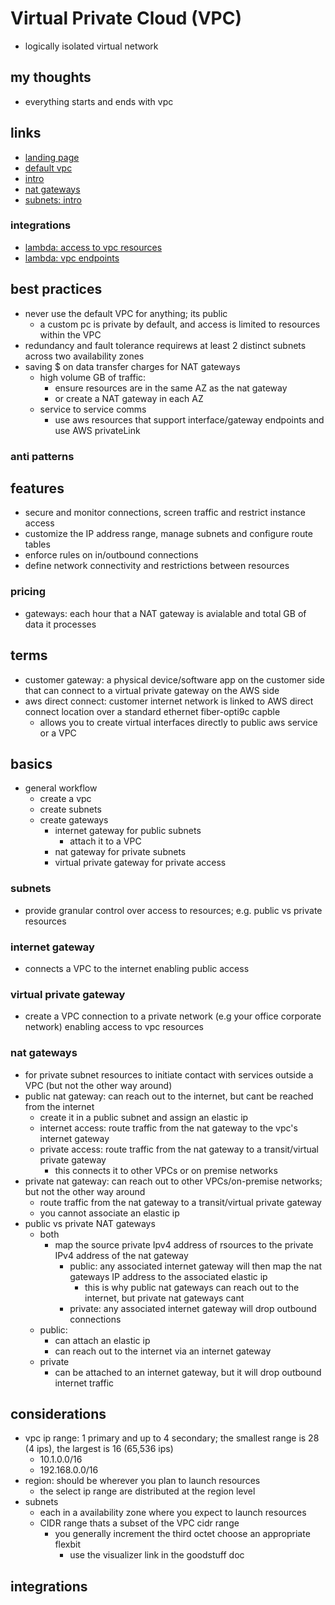 # Virtual Private Cloud (VPC)

- logically isolated virtual network

## my thoughts

- everything starts and ends with vpc

## links

- [landing page](https://aws.amazon.com/vpc/?did=ap_card&trk=ap_card)
- [default vpc](https://docs.aws.amazon.com/vpc/latest/userguide/default-vpc.html)
- [intro](https://docs.aws.amazon.com/vpc/latest/userguide/how-it-works.html)
- [nat gateways](https://docs.aws.amazon.com/vpc/latest/userguide/vpc-nat-gateway.html)
- [subnets: intro](https://docs.aws.amazon.com/vpc/latest/userguide/VPC_Subnets.html)

### integrations

- [lambda: access to vpc resources](https://docs.aws.amazon.com/lambda/latest/dg/configuration-vpc.html)
- [lambda: vpc endpoints](https://docs.aws.amazon.com/lambda/latest/dg/configuration-vpc-endpoints.html)

## best practices

- never use the default VPC for anything; its public
  - a custom pc is private by default, and access is limited to resources within the VPC
- redundancy and fault tolerance requirews at least 2 distinct subnets across two availability zones
- saving $ on data transfer charges for NAT gateways
  - high volume GB of traffic:
    - ensure resources are in the same AZ as the nat gateway
    - or create a NAT gateway in each AZ
  - service to service comms
    - use aws resources that support interface/gateway endpoints and use AWS privateLink

### anti patterns

## features

- secure and monitor connections, screen traffic and restrict instance access
- customize the IP address range, manage subnets and configure route tables
- enforce rules on in/outbound connections
- define network connectivity and restrictions between resources

### pricing

- gateways: each hour that a NAT gateway is avialable and total GB of data it processes

## terms

- customer gateway: a physical device/software app on the customer side that can connect to a virtual private gateway on the AWS side
- aws direct connect: customer internet network is linked to AWS direct connect location over a standard ethernet fiber-opti9c capble
  - allows you to create virtual interfaces directly to public aws service or a VPC

## basics

- general workflow
  - create a vpc
  - create subnets
  - create gateways
    - internet gateway for public subnets
      - attach it to a VPC
    - nat gateway for private subnets
    - virtual private gateway for private access

### subnets

- provide granular control over access to resources; e.g. public vs private resources

### internet gateway

- connects a VPC to the internet enabling public access

### virtual private gateway

- create a VPC connection to a private network (e.g your office corporate network) enabling access to vpc resources

### nat gateways

- for private subnet resources to initiate contact with services outside a VPC (but not the other way around)
- public nat gateway: can reach out to the internet, but cant be reached from the internet
  - create it in a public subnet and assign an elastic ip
  - internet access: route traffic from the nat gateway to the vpc's internet gateway
  - private access: route traffic from the nat gateway to a transit/virtual private gateway
    - this connects it to other VPCs or on premise networks
- private nat gateway: can reach out to other VPCs/on-premise networks; but not the other way around
  - route traffic from the nat gateway to a transit/virtual private gateway
  - you cannot associate an elastic ip
- public vs private NAT gateways
  - both
    - map the source private Ipv4 address of rsources to the private IPv4 address of the nat gateway
      - public: any associated internet gateway will then map the nat gateways IP address to the associated elastic ip
        - this is why public nat gateways can reach out to the internet, but private nat gateways cant
      - private: any associated internet gateway will drop outbound connections
  - public:
    - can attach an elastic ip
    - can reach out to the internet via an internet gateway
  - private
    - can be attached to an internet gateway, but it will drop outbound internet traffic

## considerations

- vpc ip range: 1 primary and up to 4 secondary; the smallest range is 28 (4 ips), the largest is 16 (65,536 ips)
  - 10.1.0.0/16
  - 192.168.0.0/16
- region: should be wherever you plan to launch resources
  - the select ip range are distributed at the region level
- subnets
  - each in a availability zone where you expect to launch resources
  - CIDR range thats a subset of the VPC cidr range
    - you generally increment the third octet choose an appropriate flexbit
      - use the visualizer link in the goodstuff doc

## integrations
